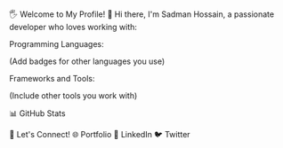 🖐 Welcome to My Profile!
👋 Hi there, I'm Sadman Hossain, a passionate developer who loves working with:

Programming Languages:

(Add badges for other languages you use)

Frameworks and Tools:

(Include other tools you work with)

📊 GitHub Stats


🔗 Let's Connect!
🌐 Portfolio
💼 LinkedIn
🐦 Twitter
